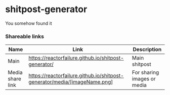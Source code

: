 # shitpost-generator
You somehow found it

### Shareable links
| Name  | Link | Description |
| ------------- | ------------- | ------------- |
| Main  | https://reactorfailure.github.io/shitpost-generator/  | Main shitpost |
| Media share link  | https://reactorfailure.github.io/shitpost-generator/media/[imageName.png]  | For sharing images or media |
